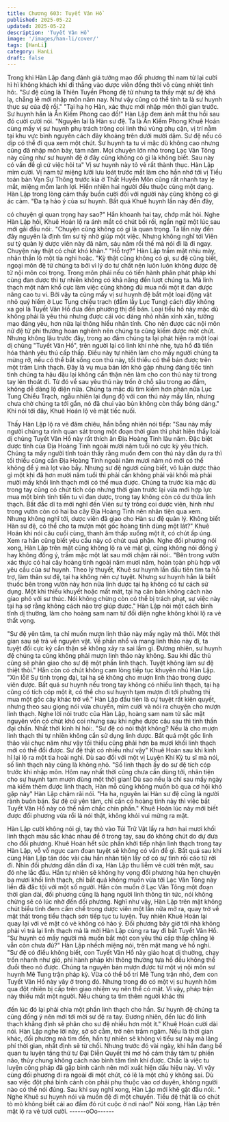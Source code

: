 ```yaml
---
title: Chương 603: Tuyết Vân Hồ
published: 2025-05-22
updated: 2025-05-22
description: 'Tuyết Vân Hồ'
image: '/images/han-li/cover/'
tags: [HanLi]
category: HanLi
draft: false
---
```


Trong khi Hàn Lập đang đánh giá tướng mạo đối phương thì nam
tử lại cười hì hì không khách khí đi thẳng vào dược viên đồng thời
vô cùng nhiệt tình hô:.
"Sư đệ cũng là Thiên Tuyền Phong đệ tử nhưng ta thấy mặt sư đệ
khá lạ, chẳng lẽ mới nhập môn năm nay. Như vậy cũng có thể
tính ta là sư huynh thực sự của đệ rồi."
"Tại hạ họ Hàn, xác thực mới nhập môn thời gian trước. Sư huynh
hắn là Ẩn Kiếm Phong cao đồ!" Hàn Lập đem ánh mắt thu hồi sau
đó cười cười nói.
"Nguyên lai là Hàn sư đệ. Ta là Ẩn Kiếm Phong Khuê Hoán cùng
mấy vị sư huynh phụ trách trông coi linh thú vùng phụ cận, vị trí
nằm tại khu vực bình nguyên cách đây khoảng trên dưới mười
dặm. Sư đệ nếu có dịp có thể đi qua xem một chút. Sư huynh ta
tu vi mặc dù không cao nhưng cũng đã nhập môn bảy, tám năm.
Mọi chuyện lớn nhỏ trong Lạc Vân Tông này cũng như sư huynh
đệ ở đây cũng không có gì là không biết. Sau này có vấn đề gì cứ
việc hỏi ta" Vị sư huynh này tỏ vẻ rất thành thục.
Hàn Lập mỉm cười.
Vị nam tử miệng lưỡi lưu loát trước mắt làm cho hắn nhớ tới vị
Tiểu toán bàn Vạn Sự Thông trước kia ở Thất Huyền Môn cũng
rất nhanh tay lẹ mắt, miệng mồm lanh lợi.
Hiển nhiên hai người đều thuộc cùng một dạng.
Hàn Lập trong lòng cảm thấy buồn cười đối với người này cũng
không có gì ác cảm.
"Đa tạ hảo ý của sư huynh. Bất quá Khuê huynh lần này đến đây,

có chuyện gì quan trọng hay sao?" Hắn khoanh hai tay, chớp mắt
hỏi.
Nghe Hàn Lập hỏi, Khuê Hoán lộ ra ánh mắt có chút bối rối, ngần
ngừ một lúc sau mới gãi đầu nói:.
"Chuyện cũng không có gì là quan trọng. Ta lần này đến đây
nguyên là định tìm sư tỷ nhờ giúp một việc. Nhưng không nghĩ tới
Viên sư tỷ quản lý dược viên này đã năm, sáu năm rồi thế mà nói
đi là đi ngay. Chuyện này thật có chút khó khăn."
"Hỗ trợ?" Hàn Lập trầm mặt nhíu mày, nhãn thần lộ một tia nghi
hoặc.
"Kỳ thật cũng không có gì, sư đệ cũng biết, ngoại môn đệ tử
chúng ta bởi vì lý do tư chất nên luôn luôn không được đệ tử nội
môn coi trọng. Trong môn phái nếu có tiến hành phân phát pháp
khí cùng đan dược thì tự nhiên không có khả năng đến lượt chúng
ta. Mà linh thạch một năm khổ cực làm việc cũng không đủ mua
nổi một ít đan dược nâng cao tu vi. Bởi vậy ta cùng mấy vị sư
huynh đệ bắt một loại động vật nhỏ quý hiếm ở Lục Tung chiểu
trạch (đầm lầy Lục Tung) cách đây không xa gọi là Tuyết Vân Hồ
đưa đến phường thị để bán. Loại tiểu hồ này mặc dù không phải
là yêu thú nhưng được cái vóc dáng nhỏ nhắn xinh xắn, tướng
mạo đáng yêu, hơn nữa lại thông hiểu nhân tính. Cho nên được
các nội môn nữ đệ tử phi thường hoan nghênh nên chúng ta cũng
kiếm được một chút. Nhưng không lâu trước đây, trong ao đầm
chúng ta lại phát hiện ra một loại dị chủng "Tuyết Vân Hồ", trên
người lại có linh khí nhè nhẹ, tựa hồ đã tiến hóa thành yêu thú
cấp thấp. Điều này tự nhiên làm cho mấy người chúng ta mừng
rỡ, nếu có thể bắt sống con thú này, tối thiểu có thể bán được trên
một trăm Linh thạch. Đây là vụ mua bán lớn khó gặp nhưng đáng
tiếc tính tình chúng ta hậu đậu lại không cẩn thận nên làm cho
con thú này từ trong tay lén thoát đi. Từ đó về sau yêu thú này
trốn ở chỗ sâu trong ao đầm, không dễ dàng lộ diện nữa. Chúng
ta mặc dù tìm kiếm hơn phân nửa Lục Tung Chiểu Trạch, ngẫu
nhiên lại đụng độ với con thú này mấy lần, nhưng chưa chờ chúng
ta tới gần, nó đã chui vào bùn không còn thấy bóng dáng." Khi nói
tới đây, Khuê Hoán lộ vẻ mặt tiếc nuối.

Thấy Hàn Lập lộ ra vẻ đăm chiêu, hắn bỗng nhiên nói tiếp:
"Sau này mấy người chúng ta rình quan sát trong một đoạn thời
gian thì phát hiện thấy loài dị chủng Tuyết Vân Hồ này rất thích ăn
Địa Hoàng Tinh lâu năm. Đặc biệt dược tính của Địa Hoàng Tinh
ngoài mười năm tuổi nó cực kỳ yêu thích. Chúng ta mấy người
tính toán thấy rằng muốn đem con thú này dẫn dụ ra thì tối thiểu
cũng cần Địa Hoàng Tinh ngoài năm mươi năm nó mới có thể
không để ý mà lọt vào bẫy. Nhưng sư đệ ngươi cũng biết, vô luận
dược thảo gì một khi đã hơn mười năm tuổi thì phải cần không
phải vài khối mà phải mười mấy khối linh thạch mới có thể mua
được. Chúng ta trước kia mặc dù trong tay cũng có chút tích cóp
nhưng thời gian trước lại vừa mới hợp lực mua một bình tinh tiến
tu vi đan dược, trong tay không còn có dư thừa linh thạch. Bất đắc
dĩ ta mới nghĩ đến Viên sư tỷ trông coi dược viên, hình như trong
vườn còn có hai ba cây Địa Hoàng Tinh nên nhân tiện qua xem.
Nhưng không nghĩ tới, dược viên đã giao cho Hàn sư đệ quản lý.
Không biết Hàn sư đệ, có thể cho ta mượn một gốc hoàng tinh
dùng một lát?" Khuê Hoán khi nói câu cuối cùng, thanh âm thấp
xuống một ít, có chút ấp úng.
Xem ra hắn cũng biết yêu cầu này có chút quá phận.
Nghe đối phương nói xong, Hàn Lập trên mặt cũng không lộ ra vẻ
mặt gì, cũng không nói đồng ý hay không đồng ý, trầm mặc một
lát sau mới chậm rãi nói:.
"Bên trong vườn xác thực có hai cây hoàng tinh ngoài năm mươi
năm, hoàn toàn phù hợp với yêu cầu của sư huynh. Theo lý
thuyết, Khuê sư huynh lần đầu tiên tìm ta hỗ trợ, làm thân sư đệ,
tại hạ không nên cự tuyệt. Nhưng sư huynh hẳn là biết thuốc bên
trong vườn này hơn nửa linh dược tại hạ không có tư cách sử
dụng. Một khi thiếu khuyết hoặc mất mát, tại hạ căn bản không
cách nào giao phó với sư thúc. Nói không chừng còn có thể bị
trách phạt, sự việc này tại hạ sợ rằng không cách nào trợ giúp
được."
Hàn Lập nói một cách bình tĩnh dị thường, làm cho hoàng sam
nam tử đối diện nghe không khỏi lộ ra vẻ thất vọng.

"Sư đệ yên tâm, ta chỉ muốn mượn linh thảo này mấy ngày mà
thôi. Một thời gian sau sẽ trả về nguyên vật. Về phần nhổ và
mang linh thảo này đi, ta tuyệt đối cực kỳ cẩn thận sẽ không xảy
ra sai lầm gì. Đương nhiên, sư huynh đệ chúng ta cũng không
phải mượn linh thảo này không. Sau khi đắc thủ cũng sẽ phân
giao cho sư đệ một phần linh thạch. Tuyệt không làm sư đệ thiệt
thòi." Hắn còn có chút không cam lòng tiếp tục khuyên nhủ Hàn
Lập.
"Xin lỗi! Sự tình trọng đại, tại hạ sẽ không cho mượn linh thảo
trong dược viên được. Bất quá sư huynh nếu trong tay không có
nhiều linh thạch, tại hạ cũng có tích cóp một ít, có thể cho sư
huynh tạm mượn đi tới phường thị mua một gốc cây khác trở về."
Hàn Lập đầu tiên là cự tuyệt rất kiên quyết, nhưng theo sau giọng
nói vừa chuyển, mỉm cười và nói ra chuyện cho mượn linh thạch.
Nghe lời nói trước của Hàn Lập, hoàng sam nam tử sắc mặt
nguyên vốn có chút khó coi nhưng sau khi nghe được câu sau thì
tinh thần đại chấn. Nhất thời kinh hỉ hỏi:.
"Sư đệ có nói thật không? Nếu là cho mượn linh thạch thì tự nhiên
không cần sử dụng linh dược. Bất quá một gốc linh thảo vài chục
năm như vậy tối thiểu cũng phải hơn ba mươi khối linh thạch mới
có thể đổi được. Sư đệ thật có nhiều như vậy" Khuê Hoán sau khi
kinh hỉ lại lộ ra một tia hoài nghi.
Dù sao đối với một vị Luyện Khí Kỳ tu sĩ mà nói, số linh thạch này
cũng là không nhỏ.
"Số linh thạch ấy do sư đệ tích cóp trước khi nhập môn. Hôm nay
nhất thời cũng chưa cần dùng tới, nhân tiện cho sư huynh tạm
mượn dùng một thời gian! Dù sao nếu là chỉ sau mấy ngày mà
kiếm thêm được linh thạch, Hàn mỗ cũng không muốn bỏ qua cơ
hội khó gặp này" Hàn Lập chậm rãi nói.
"Ha ha, nguyên lai Hàn sư đệ cũng là người rành buôn bán. Sư đệ
cứ yên tâm, chỉ cần có hoàng tinh này thì việc bắt Tuyết Vân Hồ
này có thể nắm chắc chín phần." Khuê Hoán lúc này mới biết
được đối phương vừa rồi là nói thật, không khỏi vui mừng ra mặt.

Hàn Lập cười không nói gì, tay thò vào Túi Trữ Vật lấy ra hơn hai
mươi khối linh thạch màu sắc khác nhau để ở trong tay, sau đó
không chút do dự đưa cho đối phương.
Khuê Hoán hết sức phấn khởi tiếp nhận linh thạch trong tay Hàn
Lập, vỗ vỗ ngực cam đoan tuyệt sẽ không có vấn đề gì.
Bất quá sau khi cùng Hàn Lập tán dóc vài câu hắn nhân tiện lấy
cớ có sự tình rồi cáo từ rời đi.
Nhìn đối phương dần dần đi xa, Hàn Lập thu liễm vẻ cười trên
mặt, sau đó nhẹ lắc đầu. Hắn tự nhiên sẽ không hy vọng đối
phương hứa hẹn chuyện ba mươi khối linh thạch, chỉ bất quá
không muốn vừa tới Lạc Vân Tông này liền đã đắc tội với một số
người.
Hắn còn muốn ở Lạc Vân Tông một đoạn thời gian dài, đối
phương cũng là hạng người linh thông tin tức, nói không chừng
sẽ có lúc nhờ đến đối phương.
Nghĩ như vậy, Hàn Lập trên mặt không chút biểu tình đem cấm
chế trong dược viên một lần nữa mở ra, quay trở về mật thất
trong tiểu thạch sơn tiếp tục tu luyện. Tuy nhiên Khuê Hoán lại
quay lại với vẻ mặt có vẻ không có hảo ý.
Đối phương bây giờ tới nhà không phải vì trả lại linh thạch mà là
mời Hàn Lập cùng ra tay đi bắt Tuyết Vân Hồ.
"Sư huynh có mấy người mà muốn bắt một con yêu thú cấp thấp
chẳng lẽ vẫn còn chưa đủ?" Hàn Lập nhếch miệng nói, trên mặt
mang vẻ hồ nghi.
"Sư đệ có điều không biết, con Tuyết Vân Hồ này giảo hoạt dị
thường, chạy trốn nhanh như gió, phi hành pháp khí thông thường
tựa hồ đều không thể đuổi theo nó được. Chúng ta nguyên bản
mượn được từ một vị nội môn sư huynh Mê Tung trận pháp kỳ.
Vừa có thể bố trí Mê Tung trận nhỏ, đem con Tuyết Vân Hồ này
vây ở trong đó. Nhưng trong đó có một vị sư huynh hôm qua đột
nhiên bị cấp trên giao nhiệm vụ nên thể có mặt. Vì vậy, pháp trận
này thiếu mất một người. Nếu chúng ta tìm thêm người khác thì

đến lúc đó lại phải chia một phần linh thạch cho hắn. Sư huynh đệ
chúng ta cũng đồng ý nên mới tới mời sư đệ ra tay. Đương nhiên,
đến lúc đó linh thạch khẳng định sẽ phân cho sư đệ nhiều hơn
một ít." Khuê Hoán cười dài nói.
Hàn Lập nghe lời này, sờ sờ cằm, trở nên trầm ngâm.
Nếu là thời gian khác, đối phương mà tìm đến, hắn tự nhiên sẽ
không vì tiểu sự này mà lãng phí thời gian, nhất định sẽ từ chối.
Nhưng trước đó vài ngày, khi hắn đang bế quan tu luyện tầng thứ
tư Đại Diễn Quyết thì mơ hồ cảm thấy tâm tư phiền não, thủy
chung không cách nào bình tâm tĩnh khí được.
Chắc là việc tu luyện công pháp đã gặp bình cảnh nên mới xuất
hiện dấu hiệu này.
Vì vậy cùng đối phương đi ra ngoài đi một chút, có lẽ là một chủ ý
không sai.
Dù sao việc đột phá bình cảnh còn phải phụ thuộc vào cơ duyên,
không người nào có thể nói đúng.
Sau khi suy nghĩ xong, Hàn Lập mới khẽ gật đầu nói:.
" Nghe Khuê sư huynh nói và muốn đệ đi một chuyến. Tiểu đệ
thật là có chút tò mò không biết cái ao đầm đó rút cuộc ở nơi
nào!"
Nói xong, Hàn Lập trên mặt lộ ra vẻ tươi cười.
------oOo------
